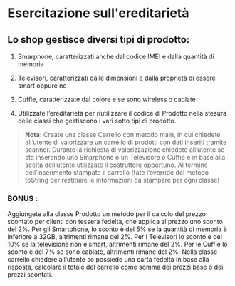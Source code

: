 # Esercitazione sull'ereditarietà

## Lo shop gestisce diversi tipi di prodotto:
1. Smarphone, caratterizzati anche dal codice IMEI e dalla quantità di memoria
1. Televisori, caratterizzati dalle dimensioni e dalla proprietà di essere smart oppure no
1. Cuffie, caratterizzate dal colore e se sono wireless o cablate

2. Utilizzate l’ereditarietà per riutilizzare il codice di Prodotto nella stesura delle classi che gestiscono i vari sotto tipi di prodotto.

>__Nota:__ Create una classe Carrello con metodo main, in cui chiedete all’utente di valorizzare un carrello di prodotti con dati inseriti tramite scanner. Durante la richiesta di valorizzazione chiedete all’utente se sta inserendo uno Smarphone o un Televisore o Cuffie e in base alla scelta dell’utente utilizzate il costruttore opportuno.
Al termine dell’inserimento stampate il carrello (fate l’override del metodo toString per restituire le informazioni da stampare per ogni classe)
### BONUS : 
Aggiungete alla classe Prodotto un metodo per il calcolo del prezzo scontato per clienti con tessera fedeltà, che applica al prezzo uno sconto del 2%. Per gli Smartphone, lo sconto è del 5% se la quantità di memoria è inferiore a 32GB, altrimenti rimane del 2%. Per i Televisori lo sconto è del 10% se la televisione non è smart, altrimenti rimane del 2%. Per le Cuffie lo sconto è del 7% se sono cablate, altrimenti rimane del 2%.
Nella classe carrello chiedere all’utente se possiede una carta fedeltà In base alla risposta, calcolare il totale del carrello come somma dei prezzi base o dei prezzi scontati.